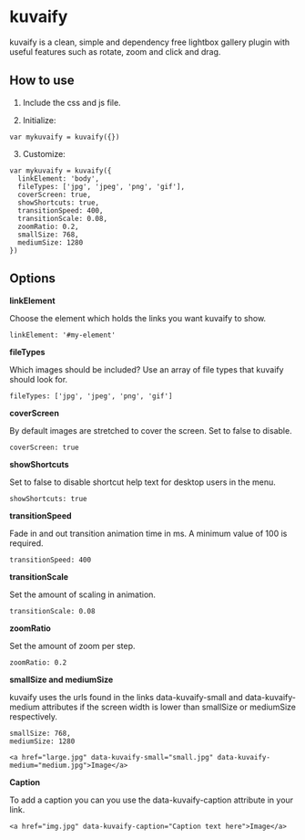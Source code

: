 # kuvaify

kuvaify is a clean, simple and dependency free lightbox gallery plugin with useful features such as rotate, zoom and click and drag.

## How to use

1. Include the css and js file.

2. Initialize:

```
var mykuvaify = kuvaify({})
```

3. Customize:

```
var mykuvaify = kuvaify({
  linkElement: 'body',
  fileTypes: ['jpg', 'jpeg', 'png', 'gif'],
  coverScreen: true,
  showShortcuts: true,
  transitionSpeed: 400,
  transitionScale: 0.08,
  zoomRatio: 0.2,
  smallSize: 768,
  mediumSize: 1280
})
```

## Options

**linkElement**

Choose the element which holds the links you want kuvaify to show.

```
linkElement: '#my-element'
```

**fileTypes**

Which images should be included? Use an array of file types that kuvaify should look for.

```
fileTypes: ['jpg', 'jpeg', 'png', 'gif']
```

**coverScreen**

By default images are stretched to cover the screen. Set to false to disable.

```
coverScreen: true
```

**showShortcuts**

Set to false to disable shortcut help text for desktop users in the menu.

```
showShortcuts: true
```

**transitionSpeed**

Fade in and out transition animation time in ms. A minimum value of 100 is required.

```
transitionSpeed: 400
```

**transitionScale**

Set the amount of scaling in animation.

```
transitionScale: 0.08
```

**zoomRatio**

Set the amount of zoom per step.

```
zoomRatio: 0.2
```

**smallSize and mediumSize**

kuvaify uses the urls found in the links data-kuvaify-small and data-kuvaify-medium attributes if the screen width is lower than smallSize or mediumSize respectively.

```
smallSize: 768,
mediumSize: 1280
```

```
<a href="large.jpg" data-kuvaify-small="small.jpg" data-kuvaify-medium="medium.jpg">Image</a>
```

**Caption**

To add a caption you can you use the data-kuvaify-caption attribute in your link.

```
<a href="img.jpg" data-kuvaify-caption="Caption text here">Image</a>
```
